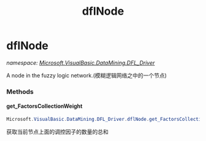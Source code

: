 ﻿---
title: dflNode
---

# dflNode
_namespace: [Microsoft.VisualBasic.DataMining.DFL_Driver](N-Microsoft.VisualBasic.DataMining.DFL_Driver.html)_

A node in the fuzzy logic network.(模糊逻辑网络之中的一个节点)



### Methods

#### get_FactorsCollectionWeight
```csharp
Microsoft.VisualBasic.DataMining.DFL_Driver.dflNode.get_FactorsCollectionWeight
```
获取当前节点上面的调控因子的数量的总和


